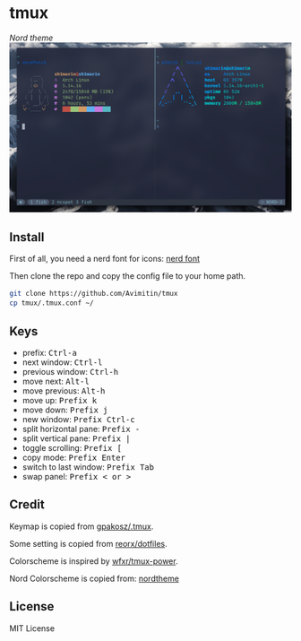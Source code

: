 # tmux

*Nord theme*
![screenshot](./tmux-nord.png)

## Install

First of all, you need a nerd font for icons:
[nerd font](https://nerdfonts.com/)

Then clone the repo and copy the config file to your home path.

```bash
git clone https://github.com/Avimitin/tmux
cp tmux/.tmux.conf ~/
```

## Keys

* prefix:                <kbd>Ctrl-a</kbd>
* next window:           <kbd>Ctrl-l</kbd>
* previous window:       <kbd>Ctrl-h</kbd>
* move next:             <kbd>Alt-l</kbd>
* move previous:         <kbd>Alt-h</kbd>
* move up:               <kbd>Prefix k</kbd>
* move down:             <kbd>Prefix j</kbd>
* new window:            <kbd>Prefix Ctrl-c</kbd> 
* split horizontal pane: <kbd>Prefix -</kbd>
* split vertical pane:   <kbd>Prefix |</kbd>
* toggle scrolling:      <kbd>Prefix [</kbd>
* copy mode:             <kbd>Prefix Enter</kbd>
* switch to last window: <kbd>Prefix Tab</kbd>
* swap panel:            <kbd>Prefix < or ></kbd>

## Credit

Keymap is copied from
[gpakosz/.tmux](https://github.com/gpakosz/.tmux).

Some setting is copied from
[reorx/dotfiles](https://github.com/reorx/dotfiles/blob/master/tmux.conf).

Colorscheme is inspired by
[wfxr/tmux-power](https://github.com/wfxr/tmux-power).

Nord Colorscheme is copied from:
[nordtheme](https://www.nordtheme.com/docs/colors-and-palettes)

## License

MIT License
